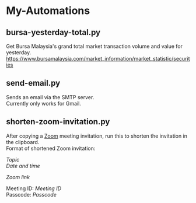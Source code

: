# My-Automations

## bursa-yesterday-total.py
Get Bursa Malaysia's grand total market transaction volume and value for yesterday.  
https://www.bursamalaysia.com/market_information/market_statistic/securities

## send-email.py
Sends an email via the SMTP server.  
Currently only works for Gmail.

## shorten-zoom-invitation.py
After copying a [Zoom](https://zoom.us) meeting invitation, run this to shorten the invitation in the clipboard.  
Format of shortened Zoom invitation: 

*Topic*  
*Date and time*

*Zoom link*

Meeting ID: *Meeting ID*  
Passcode: *Passcode*
